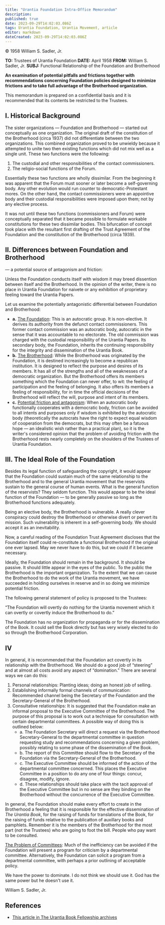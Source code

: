 ```yaml
---
title: "Urantia Foundation Intra-Office Memorandum"
description:
published: true
date: 2023-09-29T14:02:03.086Z
tags: Urantia Foundation, Urantia Movement, article
editor: markdown
dateCreated: 2023-09-29T14:02:03.086Z
---
```


<p class="v-card v-sheet theme--light grey lighten-3 px-2">© 1958 William S. Sadler, Jr.</p>

**TO:** Trustees of Urantia Foundation
**DATE:** April 1958
**FROM:** William S. Sadler, Jr.
**SUBJ:** Functional Relationship of the Foundation and Brotherhood

**An examination of potential pitfalls and frictions together with recommendations concerning Foundation policies designed to minimize frictions and to take full advantage of the Brotherhood organization.**

This memorandum is prepared on a confidential basis and it is recommended that its contents be restricted to the Trustees.

## I. Historical Background

The sister organizations — Foundation and Brotherhood — started out conceptually as one organization. The original draft of the constitution of the Brotherhood (circa 1937) did not differentiate between the two organizations. This combined organization proved to be unwieldy because it attempted to unite two then existing functions which did not mix well as a single unit. These two functions were the following:

1. The custodial and other responsibilities of the contact commissioners.
2. The religio-social functions of the Forum.

Essentially these two functions are wholly dissimilar. From the beginning it was apparent that the Forum must sooner or later become a self-governing body. Any other evolution would run counter to democratic-Protestant mores. On the other hand, the contact commissioners were an appointive body and their custodial responsibilities were imposed upon them; not by any elective process.

It was not until these two functions (commissioners and Forum) were conceptually separated that it became possible to formulate workable constitutions for these two dissimilar bodies. This bifurcation of concept took place with the resultant first drafting of the Trust Agreement of the Foundation and the constitution of the Brotherhood (circa 1939).

## II. Differences between Foundation and Brotherhood

— a potential source of antagonism and friction:

Unless the Foundation conducts itself with wisdom it may breed dissention between itself and the Brotherhood. In the opinion of the writer, there is no place in Urantia Foundation for naivete or any exhibition of proprietary feeling toward the Urantia Papers.

Let us examine the potentially antagonistic differential between Foundation and Brotherhood:

- **a.** <ins>The Foundation</ins>: This is an autocratic group. It is non-elective. It derives its authority from the defunct contact commissioners. This former contact commission was an autocratic body, autocratic in the sense that it was accountable to no electorate. The old commission was charged with the custodial responsibility of the Urantia Papers. Its secondary body, the Foundation, inherits the continuing responsibility for the integrity and dissemination of the Urantia Book.
- **b.** <ins>The Brotherhood</ins>: While the Brotherhood was originated by the Foundation, it is destined increasingly to become a republican institution. It is designed to reflect the purpose and desires of its members. It has all of the strengths and all of the weaknesses of a democratic organization.
	But the Brotherhood offers its members something which the Foundation can never offer, to wit: the feeling of participation and the feeling of belonging. It also offers its members a feeling of responsibility, for in time the official decisions of the Brotherhood will reflect the will, purpose and intent of its members.
- **c.** <ins>Potential friction and antagonism</ins>: When an autocratic body functionally cooperates with a democratic body, friction can be avoided to all intents and purposes only if wisdom is exhibited by the autocratic body (theoretically the autocrats have the right to expect equal wisdom of cooperation from the democrats, but this may often be a fatuous hope — an idealistic wish rather than a practical plan), so it is the writer's considered opinion that the problem of avoiding friction with the Brotherhood rests nearly completely on the shoulders of the Trustees of Urantia Foundation.

## III. The Ideal Role of the Foundation

Besides its legal function of safeguarding the copyright, it would appear that the Foundation could sustain much of the same relationship to the Brotherhood and to the general Urantia movement that the reservists sustain to the general course of human events. What is the general function of the reservists? They seldom function. This would appear to be the ideal function of the Foundation — to be generally passive so long as the Brotherhood functions adequately.

Being an elective body, the Brotherhood is vulnerable. A really clever conspiracy could destroy the Brotherhood or otherwise divert or pervert its mission. Such vulnerability is inherent in a self-governing body. We should accept it as an inevitability.

Now, a careful reading of the Foundation Trust Agreement discloses that the Foundation itself could re-constitute a functional Brotherhood if the original one ever lapsed. May we never have to do this, but we could if it became necessary.

Ideally, the Foundation should remain in the background. It should be passive. It should little appear in the eyes of the public. To the public the Brotherhood is the important organization. To the extent that we can cause the Brotherhood to do the work of the Urantia movement, we have succeeded in holding ourselves in reserve and in so doing we minimize potential friction.

The following general statement of policy is proposed to the Trustees:

“The Foundation will overtly do nothing for the Urantia movement which it can overtly or covertly induce the Brotherhood to do.”

The Foundation has no organization for propaganda or for the dissemination of the Book. It could sell the Book directly but has very wisely elected to do so through the Brotherhood Corporation.

## IV

In general, it is recommended that the Foundation act covertly in its relationship with the Brotherhood. We should do a good job of “steering” and at almost all costs avoid any aspect of “domination.” There are several ways we can do this:

1. Personal relationships: Planting ideas; doing an honest job of selling.
2. Establishing informally formal channels of communication: Recommended channel being the Secretary of the Foundation and the Secretary-General of the Brotherhood.
3. Consultative relationships: It is suggested that the Foundation make an informal proposal to the Executive Committee of the Brotherhood. The purpose of this proposal is to work out a technique for consultation with certain departmental committees. A possible way of doing this is outlined below:
	- a. The Foundation Secretary will direct a request via the Brotherhood Secretary-General to the departmental committee in question requesting study and recommendations concerning a given problem, possibly relating to some phase of the dissemination of the Book.
	- b. The report of this Committee should flow to the Secretary of the Foundation via the Secretary-General of the Brotherhood.
	- c. The Executive Committee should be informed of the action of the departmental committee concerned. This places the Executive Committee in a position to do any one of four things: concur, disagree, modify, ignore.
	- d. These relationships should take place with the tacit approval of the Executive Committee but in no sense are they binding on the Brotherhood without the concurrence of the Executive Committee.

In general, the Foundation should make every effort to create in the Brotherhood a feeling that it is responsible for the effective dissemination of _The Urantia Book_, for the raising of funds for translations of the Book, for the raising of funds relative to the publicatton of auxillary books and pamphlets. Remember it is the members of the Brotherhood for the most part (not the Trustees) who are going to foot the bill. People who pay want to be consulted.

<ins>The Problem of Committees</ins>: Much of the inefficiency can be avoided if the Foundation will present a program for criticism by a departmental committee. Alternatively, the Foundation can solicit a program from a departmental committee, with perhaps a prior outlining of acceptable policy.

We have the power to dominate. I do not think we should use it. God has the same power but he doesn't use it.

William S. Sadler, Jr.

## References

* [This article in The Urantia Book Fellowship archives](https://archive.urantiabook.org/archive/history/memo_1.htm)